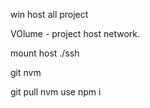 win host all project

VOlume - project
host network.

mount host ./ssh

git
nvm

git pull
nvm use npm i
